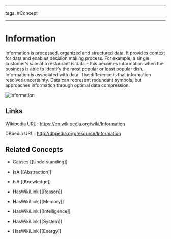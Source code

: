 




---

tags: #Concept

---
# Information


Information is processed, organized and structured data. It provides context for data and enables decision making process. For example, a single customer’s sale at a restaurant is data – this becomes information when the business is able to identify the most popular or least popular dish. Information is associated with data. The difference is that information resolves uncertainty. Data can represent redundant symbols, but approaches information through optimal data compression.

![Information](http://commons.wikimedia.org/wiki/Special:FilePath/Attractor_Poisson_Saturne.jpg?width=300)


## Links


Wikipedia URL : https://en.wikipedia.org/wiki/Information

DBpedia URL : http://dbpedia.org/resource/Information


## Related Concepts


- Causes [[Understanding]]

- IsA [[Abstraction]]

- IsA [[Knowledge]]

- HasWikiLink [[Reason]]

- HasWikiLink [[Memory]]

- HasWikiLink [[Intelligence]]

- HasWikiLink [[System]]

- HasWikiLink [[Energy]]